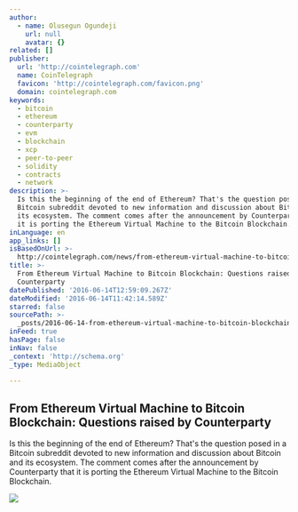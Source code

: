 ```yaml
---
author:
  - name: Olusegun Ogundeji
    url: null
    avatar: {}
related: []
publisher:
  url: 'http://cointelegraph.com'
  name: CoinTelegraph
  favicon: 'http://cointelegraph.com/favicon.png'
  domain: cointelegraph.com
keywords:
  - bitcoin
  - ethereum
  - counterparty
  - evm
  - blockchain
  - xcp
  - peer-to-peer
  - solidity
  - contracts
  - network
description: >-
  Is this the beginning of the end of Ethereum? That's the question posed in a
  Bitcoin subreddit devoted to new information and discussion about Bitcoin and
  its ecosystem. The comment comes after the announcement by Counterparty that
  it is porting the Ethereum Virtual Machine to the Bitcoin Blockchain.
inLanguage: en
app_links: []
isBasedOnUrl: >-
  http://cointelegraph.com/news/from-ethereum-virtual-machine-to-bitcoin-blockchain-questions-raised-by-counterparty
title: >-
  From Ethereum Virtual Machine to Bitcoin Blockchain: Questions raised by
  Counterparty
datePublished: '2016-06-14T12:59:09.267Z'
dateModified: '2016-06-14T11:42:14.589Z'
starred: false
sourcePath: >-
  _posts/2016-06-14-from-ethereum-virtual-machine-to-bitcoin-blockchain-questio.md
inFeed: true
hasPage: false
inNav: false
_context: 'http://schema.org'
_type: MediaObject

---
```

<article style=""><h1>From Ethereum Virtual Machine to Bitcoin Blockchain: Questions raised by Counterparty</h1><p>Is this the beginning of the end of Ethereum? That's the question posed in a Bitcoin subreddit devoted to new information and discussion about Bitcoin and its ecosystem. The comment comes after the announcement by Counterparty that it is porting the Ethereum Virtual Machine to the Bitcoin Blockchain.</p><img src="http://cointelegraph.com/images/725_aHR0cDovL2NvaW50ZWxlZ3JhcGguY29tL3N0b3JhZ2UvdXBsb2Fkcy92aWV3LzI0MTE3NzI4MWVjOWNjYTJmYTM2MzFkMWM1NmU1YjVkLmpwZw==.jpg" /></article>